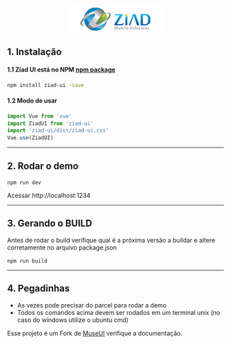 
<p align="center">
  <img src="./demo/images/ziad.png">
</p>


## 1. Instalação

#### 1.1 Ziad UI está no NPM [npm package](https://www.npmjs.com/package/ziad-ui)

```bash
npm install ziad-ui -save
```

#### 1.2 Modo de usar

```javascript
import Vue from 'vue'
import ZiadUI from 'ziad-ui'
import 'ziad-ui/dist/ziad-ui.css'
Vue.use(ZiadUI)
```
-------------------------------------------------------

## 2. Rodar o demo

```
npm run dev
```
Acessar http://localhost:1234

-------------------------------------------------------

## 3. Gerando o BUILD
Antes de rodar o build verifique qual é a próxima versão a buildar e altere corretamente no arquivo package.json
```
npm run build
```

-------------------------------------------------------

## 4. Pegadinhas

- As vezes pode precisar do parcel para rodar a demo
- Todos os comandos acima devem ser rodados em um terminal unix (no caso do windows utilize o ubuntu cmd)


Esse projeto é um Fork de [MuseUI](https://muse-ui.org) verifique a documentação.
